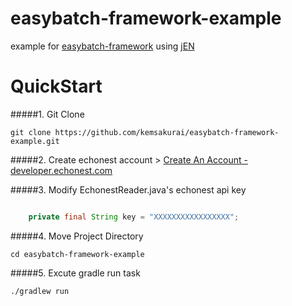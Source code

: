 # easybatch-framework-example
example for [easybatch-framework](http://www.easybatch.org/) using [jEN](https://github.com/echonest/jEN)

# QuickStart
#####1. Git Clone
```
git clone https://github.com/kemsakurai/easybatch-framework-example.git
```

#####2. Create echonest account > [Create An Account - developer.echonest.com](https://developer.echonest.com/account/register)

#####3. Modify EchonestReader.java's echonest api key
```java

    private final String key = "XXXXXXXXXXXXXXXXX";

```
#####4. Move Project Directory
```
cd easybatch-framework-example
```

#####5. Excute gradle run task
```
./gradlew run
```
